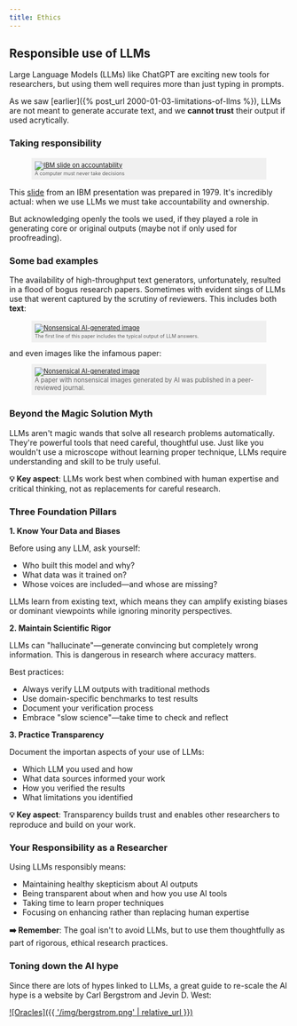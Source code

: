 ```yaml
---
title: Ethics
---
```


## Responsible use of LLMs


Large Language Models (LLMs) like ChatGPT are exciting new tools for researchers, 
but using them well requires more than just typing in prompts. 

As we saw [earlier]({% post_url 2000-01-03-limitations-of-llms %}), LLMs are not meant to generate accurate text,
and we **cannot trust** their output if used acrytically.

### Taking responsibility
<figure style="padding: 6px; font-size: 0.8em; color: #606060; background: #F0F0F0;">
    <a href="https://impact.economist.com/projects/smarter-ai-for-all/">
    <img src="{{ '/img/ibm.png' | relative_url }}" alt="IBM slide on accountability">
    </a>
    <figcaption><span style="font-size: 0.8em; color: #606060;">A computer must never take decisions</span></figcaption>
</figure>
 

This [slide](https://impact.economist.com/projects/smarter-ai-for-all/) from an IBM presentation was prepared in 1979.
It's incredibly actual: when we use LLMs we must take accountability and ownership.

But acknowledging openly the tools we used, if they played a role in generating core or original outputs (maybe not if only used for proofreading).

### Some bad examples

The availability of high-throughput text generators, unfortunately, resulted in a flood of bogus research papers. Sometimes with evident
sings of LLMs use that werent captured by the scrutiny of reviewers. This includes both **text**:

 
<figure style="padding: 6px; font-size: 0.8em; color: #606060; background: #F0F0F0;">
    <a href="https://x.com/MushtaqBilalPhD/status/1769028364092805236">
    <img src="{{ '/img/elsevier.png' |relative_url}}" alt="Nonsensical AI-generated image">
    </a>
    <figcaption><span style="font-size: 0.8em; color: #606060;">The first line of this paper includes the typical output of LLM answers.</span></figcaption>
</figure>
and even images like the infamous paper:

 
<figure style="padding: 6px; font-size: 0.8em; color: #606060; background: #F0F0F0;">
    <a href="https://www.frontiersin.org/journals/cell-and-developmental-biology/articles/10.3389/fcell.2023.1339390/full">
    <img src="{{ '/img/sperm.png' |relative_url}}" alt="Nonsensical AI-generated image">
    </a>
    <figcaption>A paper with nonsensical images generated by AI was published in a peer-reviewed journal.</figcaption>
</figure>

### Beyond the Magic Solution Myth

LLMs aren't magic wands that solve all research problems automatically. 
They're powerful tools that need careful, thoughtful use. 
Just like you wouldn't use a microscope without learning proper technique, LLMs require understanding and skill to be truly useful.

**:bulb: Key aspect**: LLMs work best when combined with human expertise and critical thinking, not as replacements for careful research.

### Three Foundation Pillars

**1. Know Your Data and Biases**

Before using any LLM, ask yourself:
* Who built this model and why?
* What data was it trained on?
* Whose voices are included—and whose are missing?

LLMs learn from existing text, which means they can amplify existing biases or dominant viewpoints while ignoring minority perspectives.

**2. Maintain Scientific Rigor**

LLMs can "hallucinate"—generate convincing but completely wrong information. This is dangerous in research where accuracy matters.

Best practices:
* Always verify LLM outputs with traditional methods
* Use domain-specific benchmarks to test results
* Document your verification process
* Embrace "slow science"—take time to check and reflect

**3. Practice Transparency**

Document the importan aspects of your use of LLMs:
* Which LLM you used and how
* What data sources informed your work
* How you verified the results
* What limitations you identified

**:bulb: Key aspect**: Transparency builds trust and enables other researchers to reproduce and build on your work.

### Your Responsibility as a Researcher

Using LLMs responsibly means:
* Maintaining healthy skepticism about AI outputs
* Being transparent about when and how you use AI tools
* Taking time to learn proper techniques
* Focusing on enhancing rather than replacing human expertise

**:arrow_right: Remember**: The goal isn't to avoid LLMs, but to use them thoughtfully as part of rigorous, ethical research practices.

### Toning down the AI hype


Since there are lots of hypes linked to LLMs, a great guide to re-scale the AI hype is a website by Carl Bergstrom and Jevin D. West:

[![Oracles]({{ '/img/bergstrom.png' | relative_url }})](https://thebullshitmachines.com/)



